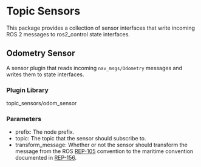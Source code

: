 # Topic Sensors

This package provides a collection of sensor interfaces that write incoming
ROS 2 messages to ros2_control state interfaces.

## Odometry Sensor

A sensor plugin that reads incoming `nav_msgs/Odometry` messages and writes
them to state interfaces.

### Plugin Library

topic_sensors/odom_sensor

### Parameters

- prefix: The node prefix.
- topic: The topic that the sensor should subscribe to.
- transform_message: Whether or not the sensor should transform the message
  from the ROS [REP-105](https://ros.org/reps/rep-0105.html) convention to the
  maritime convention documented in [REP-156](https://github.com/ros-infrastructure/rep/pull/398).
